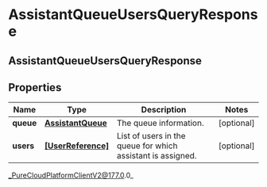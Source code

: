 # AssistantQueueUsersQueryResponse

## AssistantQueueUsersQueryResponse

## Properties

|Name | Type | Description | Notes|
|------------ | ------------- | ------------- | -------------|
| **queue** | [**AssistantQueue**](AssistantQueue) | The queue information. | [optional] |
| **users** | [**[UserReference]**]([UserReference]) | List of users in the queue for which assistant is assigned. | [optional] |



_PureCloudPlatformClientV2@177.0.0_
